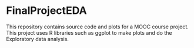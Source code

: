 # FinalProjectEDA
This repository contains source code and plots for a MOOC course project. This project uses R libraries such as ggplot to make plots and do the Exploratory data analysis.
